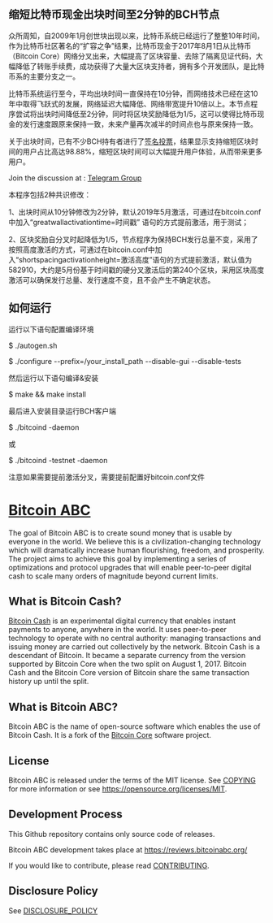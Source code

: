缩短比特币现金出块时间至2分钟的BCH节点
---------------------

众所周知，自2009年1月创世块出现以来，比特币系统已经运行了整整10年时间，作为比特币社区著名的“扩容之争”结果，比特币现金于2017年8月1日从比特币（Bitcoin Core）网络分叉出来，大幅提高了区块容量、去除了隔离见证代码，大幅降低了转账手续费，成功获得了大量大区块支持者，拥有多个开发团队，是比特币系的主要分支之一。

比特币系统运行至今，平均出块时间一直保持在10分钟，而网络技术已经在这10年中取得飞跃式的发展，网络延迟大幅降低、网络带宽提升10倍以上。本节点程序尝试将出块时间降低至2分钟，同时将区块奖励降低为1/5，这可以使得比特币现金的发行速度跟原来保持一致，未来产量再次减半的时间点也与原来保持一致。

关于出块时间，已有不少BCH持有者进行了[签名投票](http://votes.cash/)，结果显示支持缩短区块时间的用户占比高达98.88%，缩短区块时间可以大幅提升用户体验，从而带来更多用户。

Join the discussion at : [Telegram Group](https://t.me/joinchat/HU6w6A2xyARCUvq6xLKqXQ)

本程序包括2种共识修改：

1、出块时间从10分钟修改为2分钟，默认2019年5月激活，可通过在bitcoin.conf中加入“greatwallactivationtime=时间戳” 语句的方式提前激活，用于测试；

2、区块奖励自分叉时起降低为1/5，节点程序为保持BCH发行总量不变，采用了按照高度激活的方式，可通过在bitcoin.conf中加入“shortspacingactivationheight=激活高度”语句的方式提前激活，默认值为582910，大约是5月份基于时间戳的硬分叉激活后的第240个区块，采用区块高度激活可以确保发行总量、发行速度不变，且不会产生不确定状态。

如何运行
---------------------
运行以下语句配置编译环境

$ ./autogen.sh

$ ./configure --prefix=/your_install_path --disable-gui --disable-tests

然后运行以下语句编译&安装

$ make && make install

最后进入安装目录运行BCH客户端

$ ./bitcoind -daemon

或

$ ./bitcoind -testnet -daemon

注意如果需要提前激活分叉，需要提前配置好bitcoin.conf文件

[Bitcoin ABC](https://www.bitcoinabc.org)
===========

The goal of Bitcoin ABC is to create sound money that is usable by everyone in
the world. We believe this is a civilization-changing technology which will
dramatically increase human flourishing, freedom, and prosperity. The project
aims to achieve this goal by implementing a series of optimizations and
protocol upgrades that will enable peer-to-peer digital cash to scale many
orders of magnitude beyond current limits.

What is Bitcoin Cash?
---------------------

[Bitcoin Cash](https://www.bitcoincash.org/) is an experimental digital
currency that enables instant payments to anyone, anywhere in the world. It
uses peer-to-peer technology to operate with no central authority: managing
transactions and issuing money are carried out collectively by the network.
Bitcoin Cash is a descendant of Bitcoin. It became a separate currency from
the version supported by Bitcoin Core when the two split on August 1, 2017.
Bitcoin Cash and the Bitcoin Core version of Bitcoin share the same
transaction history up until the split.

What is Bitcoin ABC?
--------------------

Bitcoin ABC is the name of open-source software which enables the use of
Bitcoin Cash. It is a fork of the [Bitcoin Core](https://bitcoincore.org)
software project.

License
-------

Bitcoin ABC is released under the terms of the MIT license. See
[COPYING](COPYING) for more information or see
https://opensource.org/licenses/MIT.

Development Process
-------------------

This Github repository contains only source code of releases.

Bitcoin ABC development takes place at https://reviews.bitcoinabc.org/

If you would like to contribute, please read [CONTRIBUTING](CONTRIBUTING.md).

Disclosure Policy
-----------------

See [DISCLOSURE_POLICY](DISCLOSURE_POLICY.md)
